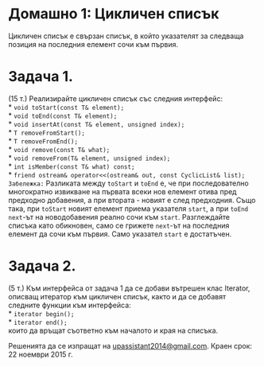 ﻿# Домашно 1: Цикличен списък


Цикличен списък е свързан списък, в който указателят за следваща
позиция на последния елемент сочи към първия.



# Задача 1.
 (15 т.) Реализирайте цикличен списък със следния интерфейс:<br>* ```void toStart(const T& element);```<br> * ```void toEnd(const T& element);```<br> * ```void insertAt(const T& element, unsigned index);```<br> * ```T removeFromStart();```<br> * ```Т removeFromEnd();```<br> * ```void remove(const T& what);```<br> * ```void removeFrom(T& element, unsigned index);```<br> * ```int isMember(const T& what) const;```<br> * ```friend ostream& operator<<(ostream& out, const CyclicList& list);```<br> 
 ```Забележка:``` Разликата между ```toStart``` и ```toEnd``` е, че при
последователно многократно извикване на първата всеки нов елемент 
отива пред предходно добавения, а при втората - новият е след 
предходния. Също така, при ```toStart``` новият елемент приема указателя ```start```, а при ```toEnd``` ```next```-ът на новодобавения реално сочи към ```start```. Разглеждайте списъка като обикновен, само се грижете 
```next```-ът на последния елемент да сочи към първия. Само указател ```start``` е 
достатъчен.


# Задача 2.
 (5 т.) Към интерфейса от задача 1 да се добави вътрешен клас 
Iterator, описващ итератор към цикличен списък, както и да се 
добавят следните функции към интерфейса:<br>* ```iterator begin();```<br>* ```iterator end();```
<br>
 които да връщат съответно към началото и края на списъка.

Решенията да се изпращат на upassistant2014@gmail.com.
Краен срок: 22 ноември 2015 г.